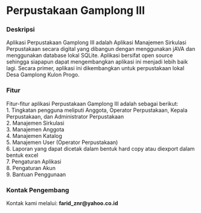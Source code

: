 # Perpustakaan Gamplong III

<h3>Deskripsi</h3>
Aplikasi Perpustakaan Gamplong III adalah Aplikasi Manajemen Sirkulasi Perpustakaan secara digital yang dibangun dengan menggunakan jAVA dan menggunakan database lokal SQLite. Aplikasi bersifat open source sehingga siapapun dapat mengembangkan aplikasi ini menjadi lebih baik lagi. Secara primer, aplikasi ini dikembangkan untuk perpustakaan lokal Desa Gamplong Kulon Progo.

<h3>Fitur</h3>
Fitur-fitur aplikasi Perpustakaan Gamplong III adalah sebagai berikut:<br/>
1. Tingkatan pengguna meliputi Anggota, Operator Perpustakaan, Kepala Perpustakaan, dan Administrator Perpustakaan<br/>
2. Manajemen Sirkulasi<br/>
3. Manajemen Anggota<br/>
4. Manajemen Katalog<br/>
5. Manajemen User (Operator Perpustakaan)<br/>
6. Laporan yang dapat dicetak dalam bentuk hard copy atau diexport dalam bentuk excel<br/>
7. Pengaturan Aplikasi<br/>
8. Pengaturan Akun<br/>
9. Bantuan Penggunaan<br/>

<h3>Kontak Pengembang</h3>
Kontak kami melalui: <strong>farid_znr@yahoo.co.id</strong>

